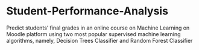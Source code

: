 # Student-Performance-Analysis
Predict students’ final grades in an online course on Machine Learning on Moodle platform using two most popular supervised
machine learning algorithms, namely, Decision Trees Classifier and Random Forest Classifier
